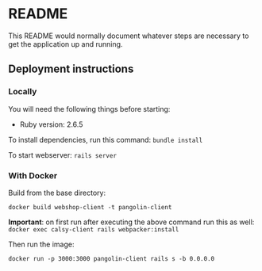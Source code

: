 # README

This README would normally document whatever steps are necessary to get the
application up and running.

## Deployment instructions

### Locally

You will need the following things before starting:
* Ruby version: 2.6.5

To install dependencies, run this command:
`bundle install`

To start webserver:
`rails server`

### With Docker

Build from the base directory:

```
docker build webshop-client -t pangolin-client
```

**Important**: on first run after executing the above command run this as well:
`docker exec calsy-client rails webpacker:install` 

Then run the image:

```
docker run -p 3000:3000 pangolin-client rails s -b 0.0.0.0
```